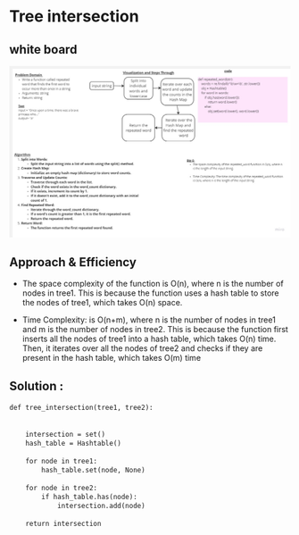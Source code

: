<!-- Description of the challenge -->
# Tree intersection  

## white board 
![](./repeatedword.jpg)
## Approach & Efficiency

- The space complexity of the function is O(n), where n is the number of nodes in tree1. This is because the function uses a hash table to store the nodes of tree1, which takes O(n) space.

- Time Complexity:  is O(n+m), where n is the number of nodes in tree1 and m is the number of nodes in tree2. This is because the function first inserts all the nodes of tree1 into a hash table, which takes O(n) time. Then, it iterates over all the nodes of tree2 and checks if they are present in the hash table, which takes O(m) time

## Solution : 
```
def tree_intersection(tree1, tree2):
   

    intersection = set()
    hash_table = Hashtable()

    for node in tree1:
        hash_table.set(node, None)

    for node in tree2:
        if hash_table.has(node):
            intersection.add(node)

    return intersection
```
